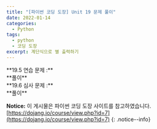 ```yaml
---
title: "[파이썬 코딩 도장] Unit 19 문제 풀이"
date: 2022-01-14
categories:
  - Python
tags:
  - python
  - 코딩 도장
excerpt: 계단식으로 별 출력하기
---
```


<div class="notice--success" markdown="1">
**19.5 연습 문제 :**


</div>

<div class="notice" markdown="1">
**풀이**


</div>

<div class="notice--success" markdown="1">
**19.6 심사 문제 :**


</div>

<div class="notice" markdown="1">
**풀이**


</div>

**Notice:** 이 게시물은 파이썬 코딩 도장 사이트를 참고하였습니다.
[https://dojang.io/course/view.php?id=7](https://dojang.io/course/view.php?id=7)
{: .notice--info}
